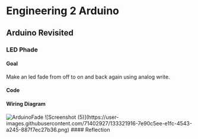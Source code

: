 # Engineering 2 Arduino
## Arduino Revisited
### LED Phade
#### Goal
Make an led fade from off to on and back again using analog write.
#### Code
#### Wiring Diagram
<img src="https://user-images.githubusercontent.com/71402927/133321916-7e90c5ee-e1fc-4543-a245-887f7ec27b36.png" alt="ArduinoFade">
![Screenshot (5)](https://user-images.githubusercontent.com/71402927/133321916-7e90c5ee-e1fc-4543-a245-887f7ec27b36.png)
#### Reflection
